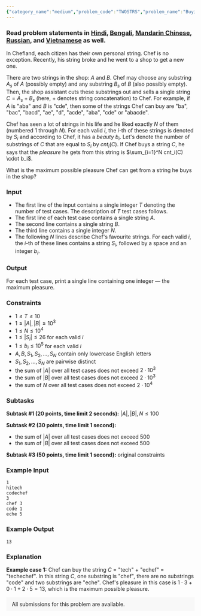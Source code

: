 ```yaml
---
{"category_name":"medium","problem_code":"TWOSTRS","problem_name":"Buying a New String","problemComponents":{"constraints":"","constraintsState":false,"subtasks":"","subtasksState":false,"inputFormat":"","inputFormatState":false,"outputFormat":"","outputFormatState":false,"sampleTestCases":{"0":{"id":1,"input":"1\r\nhitech\r\ncodechef\r\n3\r\nchef 3\r\ncode 1\r\neche 5","output":13,"explanation":"**Example case 1:** Chef can buy the string $C$ = \u0022tech\u0022 + \u0022echef\u0022 = \u0022techechef\u0022. In this string $C$, one substring is \u0022chef\u0022, there are no substrings \u0022code\u0022 and two substrings are \u0022eche\u0022. Chef\u0027s pleasure in this case is $1 \\cdot 3 + 0 \\cdot 1 + 2 \\cdot 5 = 13$, which is the maximum possible pleasure.","isDeleted":false}}},"video_editorial_url":"","languages_supported":{"0":"CPP14","1":"C","2":"JAVA","3":"PYTH 3.6","4":"CPP17","5":"PYTH","6":"PYP3","7":"CS2","8":"ADA","9":"PYPY","10":"TEXT","11":"PAS fpc","12":"NODEJS","13":"RUBY","14":"PHP","15":"GO","16":"HASK","17":"TCL","18":"PERL","19":"SCALA","20":"LUA","21":"kotlin","22":"BASH","23":"JS","24":"LISP sbcl","25":"rust","26":"PAS gpc","27":"BF","28":"CLOJ","29":"R","30":"D","31":"CAML","32":"FORT","33":"ASM","34":"swift","35":"FS","36":"WSPC","37":"LISP clisp","38":"SQL","39":"SCM guile","40":"PERL6","41":"ERL","42":"CLPS","43":"ICK","44":"NICE","45":"PRLG","46":"ICON","47":"COB","48":"SCM chicken","49":"PIKE","50":"SCM qobi","51":"ST","52":"SQLQ","53":"NEM"},"max_timelimit":"1 - 2","source_sizelimit":50000,"problem_author":"sharepo","problem_tester":null,"date_added":"15-01-2020","tags":{"0":"aho","1":"may20","2":"medium","3":"prefix","4":"sharepo","5":"sharepo","6":"trie"},"problem_difficulty_level":"Medium","best_tag":"Prefix Sum","editorial_url":"https://discuss.codechef.com/problems/TWOSTRS","time":{"view_start_date":1589189402,"submit_start_date":1589189402,"visible_start_date":1589189402,"end_date":1735669800},"is_direct_submittable":false,"problemDiscussURL":"https://discuss.codechef.com/search?q=TWOSTRS","is_proctored":false,"visitedContests":{},"layout":"problem"}
---
```

### Read problem statements in [Hindi](https://www.codechef.com/download/translated/MAY20/hindi/TWOSTRS.pdf), [Bengali](https://www.codechef.com/download/translated/MAY20/bengali/TWOSTRS.pdf), [Mandarin Chinese](https://www.codechef.com/download/translated/MAY20/mandarin/TWOSTRS.pdf), [Russian](https://www.codechef.com/download/translated/MAY20/russian/TWOSTRS.pdf), and [Vietnamese](https://www.codechef.com/download/translated/MAY20/vietnamese/TWOSTRS.pdf) as well.

In Chefland, each citizen has their own personal string. Chef is no exception. Recently, his string broke and he went to a shop to get a new one.

There are two strings in the shop: $A$ and $B$. Chef may choose any substring $A_s$ of $A$ (possibly empty) and any substring $B_s$ of $B$ (also possibly empty). Then, the shop assistant cuts these substrings out and sells a single string $C = A_s + B_s$ (here, $+$ denotes string concatenation) to Chef. For example, if $A$ is "aba" and $B$ is "cde", then some of the strings Chef can buy are "ba", "bac", "bacd", "ae", "d", "acde", "aba", "cde" or "abacde".

Chef has seen a lot of strings in his life and he liked exactly $N$ of them (numbered $1$ through $N$). For each valid $i$, the $i$-th of these strings is denoted by $S_i$ and according to Chef, it has a *beauty* $b_i$. Let's denote the number of substrings of $C$ that are equal to $S_i$ by $cnt_i(C)$. If Chef buys a string $C$, he says that the *pleasure* he gets from this string is $\sum_{i=1}^N cnt_i(C) \cdot b_i$.

What is the maximum possible pleasure Chef can get from a string he buys in the shop?

### Input
- The first line of the input contains a single integer $T$ denoting the number of test cases. The description of $T$ test cases follows.
- The first line of each test case contains a single string $A$.
- The second line contains a single string $B$.
- The third line contains a single integer $N$.
- The following $N$ lines describe Chef's favourite strings. For each valid $i$, the $i$-th of these lines contains a string $S_i$, followed by a space and an integer $b_i$.

### Output
For each test case, print a single line containing one integer ― the maximum pleasure.

### Constraints
- $1 \le T \le 10$
- $1 \le |A|, |B| \le 10^3$
- $1 \le N \le 10^4$
- $1 \le |S_i| \le 26$ for each valid $i$
- $1 \le b_i \le 10^5$ for each valid $i$
- $A, B, S_1, S_2, \ldots, S_N$ contain only lowercase English letters
- $S_1, S_2, \ldots, S_N$ are pairwise distinct
- the sum of $|A|$ over all test cases does not exceed $2 \cdot 10^3$
- the sum of $|B|$ over all test cases does not exceed $2 \cdot 10^3$
- the sum of $N$ over all test cases does not exceed $2 \cdot 10^4$

### Subtasks
**Subtask #1 (20 points, time limit 2 seconds):** $|A|, |B|, N \le 100$

**Subtask #2 (30 points, time limit 1 second):**
- the sum of $|A|$ over all test cases does not exceed $500$
- the sum of $|B|$ over all test cases does not exceed $500$

**Subtask #3 (50 points, time limit 1 second):** original constraints

### Example Input
```
1
hitech
codechef
3
chef 3
code 1
eche 5
```

### Example Output
```
13
```

### Explanation
**Example case 1:** Chef can buy the string $C$ = "tech" + "echef" = "techechef". In this string $C$, one substring is "chef", there are no substrings "code" and two substrings are "eche". Chef's pleasure in this case is $1 \cdot 3 + 0 \cdot 1 + 2 \cdot 5 = 13$, which is the maximum possible pleasure.

<aside style='background: #f8f8f8;padding: 10px 15px;'><div>All submissions for this problem are available.</div></aside>